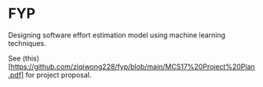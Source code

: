 # FYP

Designing software effort estimation model using machine learning techniques.

See (this) [https://github.com/ziqiwong228/fyp/blob/main/MCS17%20Project%20Plan.pdf] for project proposal.

